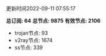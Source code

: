 更新时间2022-09-11 07:55:17

**总订阅: 64**
**总节点: 9875**
**有效节点: 2106**
- trojan节点: 93
- v2ray节点: 1674
- ss节点: 339
